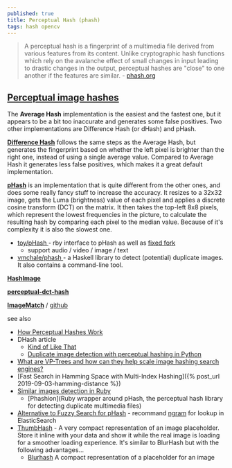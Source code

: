 ```yaml
---
published: true
title: Perceptual Hash (phash)
tags: hash opencv
---
```

> A perceptual hash is a fingerprint of a multimedia file derived from various features from its content. Unlike cryptographic hash functions which rely on the avalanche effect of small changes in input leading to drastic changes in the output, perceptual hashes are "close" to one another if the features are similar. - [phash.org](http://phash.org/)

## [Perceptual image hashes](https://jenssegers.com/perceptual-image-hashes)

The **Average Hash** implementation is the easiest and the fastest one, but it appears to be a bit too inaccurate and generates some false positives. Two other implementations are Difference Hash (or dHash) and pHash.

[**Difference Hash**](https://github.com/Rayraegah/dhash) follows the same steps as the Average Hash, but generates the fingerprint based on whether the left pixel is brighter than the right one, instead of using a single average value. Compared to Average Hash it generates less false positives, which makes it a great default implementation.

[**pHash**](http://phash.org/) is an implementation that is quite different from the other ones, and does some really fancy stuff to increase the accuracy. It resizes to a 32x32 image, gets the Luma (brightness) value of each pixel and applies a discrete cosine transform (DCT) on the matrix. It then takes the top-left 8x8 pixels, which represent the lowest frequencies in the picture, to calculate the resulting hash by comparing each pixel to the median value. Because of it's complexity it is also the slowest one.
- [ toy/pHash ](https://github.com/toy/pHash) - rby interface to pHash as well as [fixed fork](https://github.com/hszcg/pHash-0.9.6)
	- support audio / video / image / text
- [ vmchale/phash ](https://github.com/vmchale/phash) -  a Haskell library to detect (potential) duplicate images. It also contains a command-line tool.


[**HashImage**](http://www.bertolami.com/index.php?engine=blog&content=posts&detail=perceptual-hashing)

[**perceptual-dct-hash**](https://github.com/alangshur/perceptual-dct-hash)

[**ImageMatch**](https://www.youtube.com/watch?v=DfWLBzArzKE) / [github](https://github.com/ProvenanceLabs/image-match)

see also
- [How Perceptual Hashes Work ](https://news.ycombinator.com/item?id=2614797)
- DHash article
	- [Kind of Like That](http://www.hackerfactor.com/blog/?/archives/529-Kind-of-Like-That.html)
	- [Duplicate image detection with perceptual hashing in Python](https://benhoyt.com/writings/duplicate-image-detection/)
- [What are VP-Trees and how can they help scale image hashing search engines?](https://www.pyimagesearch.com/2019/08/26/building-an-image-hashing-search-engine-with-vp-trees-and-opencv/)
- [Fast Search in Hamming Space with Multi-Index Hashing]({% post_url 2019-09-03-hamming-distance %})
- [Similar images detection in Ruby](https://www.amberbit.com/blog/2013/12/20/similar-images-detection-in-ruby-with-phash/)
	- [Phashion](Ruby wrapper around pHash, the perceptual hash library for detecting duplicate multimedia files)
- [Alternative to Fuzzy Search for pHash](https://discuss.elastic.co/t/alternative-to-fuzzy-search-for-phash/30075) - recommand [ngram](https://kavita-ganesan.com/what-are-n-grams/) for  lookup in ElasticSearch
- [ThumbHash](https://evanw.github.io/thumbhash/) - A very compact representation of an image placeholder. Store it inline with your data and show it while the real image is loading for a smoother loading experience. It's similar to BlurHash but with the following advantages...
	- [Blurhash](https://news.ycombinator.com/item?id=33460670) A compact representation of a placeholder for an image
